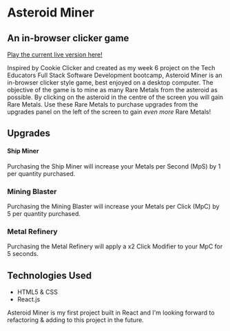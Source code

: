# Asteroid Miner
## An in-browser clicker game

[Play the current live version here!](https://asteroidminer.kormir.dev/)


Inspired by Cookie Clicker and created as my week 6 project on the Tech Educators Full Stack Software Development bootcamp, Asteroid Miner is an in-browser clicker style game, best enjoyed on a desktop computer. The objective of the game is to mine as many Rare Metals from the asteroid as possible. By clicking on the asteroid in the centre of the screen you will gain Rare Metals. Use these Rare Metals to purchase upgrades from the upgrades panel on the left of the screen to gain *even more* Rare Metals! 

## Upgrades
#### Ship Miner
Purchasing the Ship Miner will increase your Metals per Second (MpS) by 1 per quantity purchased. 

### Mining Blaster
Purchasing the Mining Blaster will increase your Metals per Click (MpC) by 5 per quantity purchased. 

### Metal Refinery
Purchasing the Metal Refinery will apply a x2 Click Modifier to your MpC for 5 seconds.

##

## Technologies Used

- HTML5 & CSS
- React.js

Asteroid Miner is my first project built in React and I'm looking forward to refactoring & adding to this project in the future. 


